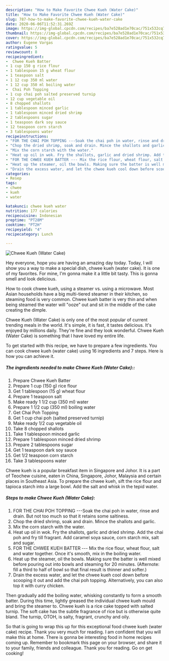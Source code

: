 ```yaml
---
description: "How to Make Favorite Chwee Kueh (Water Cake)"
title: "How to Make Favorite Chwee Kueh (Water Cake)"
slug: 787-how-to-make-favorite-chwee-kueh-water-cake
date: 2020-06-06T11:52:31.269Z
image: https://img-global.cpcdn.com/recipes/ba7e528ad1e70cac/751x532cq70/chwee-kueh-water-cake-recipe-main-photo.jpg
thumbnail: https://img-global.cpcdn.com/recipes/ba7e528ad1e70cac/751x532cq70/chwee-kueh-water-cake-recipe-main-photo.jpg
cover: https://img-global.cpcdn.com/recipes/ba7e528ad1e70cac/751x532cq70/chwee-kueh-water-cake-recipe-main-photo.jpg
author: Eugene Vargas
ratingvalue: 5
reviewcount: 8
recipeingredient:
-  Chwee Kueh Batter
- 1 cup 150 g rice flour
- 1 tablespoon 15 g wheat flour
- 1 teaspoon salt
- 1 12 cup 350 ml water
- 1 12 cup 350 ml boiling water
-  Chai Poh Topping
- 1 cup chai poh salted preserved turnip
- 12 cup vegetable oil
- 8 chopped shallots
- 1 tablespoon minced garlic
- 1 tablespoon minced dried shrimp
- 2 tablespoons sugar
- 1 teaspoon dark soy sauce
- 12 teaspoon corn starch
- 3 tablespoons water
recipeinstructions:
- "FOR THE CHAI POH TOPPING ---Soak the chai poh in water, rinse and drain. But not too much so that it retains some saltiness."
- "Chop the dried shrimp, soak and drain. Mince the shallots and garlic."
- "Mix the corn starch with the water."
- "Heat up oil in wok. Fry the shallots, garlic and dried shrimp. Add the chai poh and fry till fragrant. Add caramel soya sauce, corn starch mix, salt and sugar."
- "FOR THE CHWEE KUEH BATTER --- Mix the rice flour, wheat flour, salt and water together. Once it&#39;s smooth, mix in the boiling water."
- "Heat up the steamer, oil the bowls. Making sure the batter is well mixed before pouring out into bowls and steaming for 20 minutes. (Afternote: fill a third to half of bowl so that final result is thinner and softer.)"
- "Drain the excess water, and let the chwee kueh cool down before scooping it out and add the chai poh topping. Alternatively, you can also top it with curry chicken."
categories:
- Resep
tags:
- chwee
- kueh
- water

katakunci: chwee kueh water
nutrition: 177 calories
recipecuisine: Indonesian
preptime: "PT28M"
cooktime: "PT2H"
recipeyield: "4"
recipecategory: Lunch

---
```



![Chwee Kueh (Water Cake)](https://img-global.cpcdn.com/recipes/ba7e528ad1e70cac/751x532cq70/chwee-kueh-water-cake-recipe-main-photo.jpg)

Hey everyone, hope you are having an amazing day today. Today, I will show you a way to make a special dish, chwee kueh (water cake). It is one of my favorites. For mine, I'm gonna make it a little bit tasty. This is gonna smell and look delicious.

How to cook chwee kueh, using a steamer vs. using a microwave. Most Asian households have a big multi-tiered steamer in their kitchen, so steaming food is very common. Chwee kueh batter is very thin and when being steamed the water will &#34;ooze&#34; out and sit in the middle of the cake creating the dimple.

Chwee Kueh (Water Cake) is only one of the most popular of current trending meals in the world. It's simple, it is fast, it tastes delicious. It's enjoyed by millions daily. They're fine and they look wonderful. Chwee Kueh (Water Cake) is something that I have loved my entire life.


To get started with this recipe, we have to prepare a few ingredients. You can cook chwee kueh (water cake) using 16 ingredients and 7 steps. Here is how you can achieve it.

##### The ingredients needed to make Chwee Kueh (Water Cake)::

1. Prepare  Chwee Kueh Batter
1. Prepare 1 cup (150 g) rice flour
1. Get 1 tablespoon (15 g) wheat flour
1. Prepare 1 teaspoon salt
1. Make ready 1 1/2 cup (350 ml) water
1. Prepare 1 1/2 cup (350 ml) boiling water
1. Get  Chai Poh Topping
1. Get 1 cup chai poh (salted preserved turnip)
1. Make ready 1/2 cup vegetable oil
1. Take 8 chopped shallots
1. Take 1 tablespoon minced garlic
1. Prepare 1 tablespoon minced dried shrimp
1. Prepare 2 tablespoons sugar
1. Get 1 teaspoon dark soy sauce
1. Get 1/2 teaspoon corn starch
1. Take 3 tablespoons water


Chwee kueh is a popular breakfast item in Singapore and Johor. It is a part of Teochew cuisine, eaten in China, Singapore, Johor, Malaysia and certain places in Southeast Asia. To prepare the chwee kueh, sift the rice flour and tapioca starch into a large bowl. Add the salt and whisk in the tepid water. 

##### Steps to make Chwee Kueh (Water Cake):

1. FOR THE CHAI POH TOPPING ---Soak the chai poh in water, rinse and drain. But not too much so that it retains some saltiness.
1. Chop the dried shrimp, soak and drain. Mince the shallots and garlic.
1. Mix the corn starch with the water.
1. Heat up oil in wok. Fry the shallots, garlic and dried shrimp. Add the chai poh and fry till fragrant. Add caramel soya sauce, corn starch mix, salt and sugar.
1. FOR THE CHWEE KUEH BATTER --- Mix the rice flour, wheat flour, salt and water together. Once it&#39;s smooth, mix in the boiling water.
1. Heat up the steamer, oil the bowls. Making sure the batter is well mixed before pouring out into bowls and steaming for 20 minutes. (Afternote: fill a third to half of bowl so that final result is thinner and softer.)
1. Drain the excess water, and let the chwee kueh cool down before scooping it out and add the chai poh topping. Alternatively, you can also top it with curry chicken.


Then gradually add the boiling water, whisking constantly to form a smooth batter. During this time, lightly greased the individual chwee kueh mould and bring the steamer to. Chwee kueh is a rice cake topped with salted turnip. The soft cake has the subtle fragrance of rice but is otherwise quite bland. The turnip, OTOH, is salty, fragrant, crunchy and oily. 

So that is going to wrap this up for this exceptional food chwee kueh (water cake) recipe. Thank you very much for reading. I am confident that you will make this at home. There is gonna be interesting food in home recipes coming up. Remember to bookmark this page on your browser, and share it to your family, friends and colleague. Thank you for reading. Go on get cooking!
